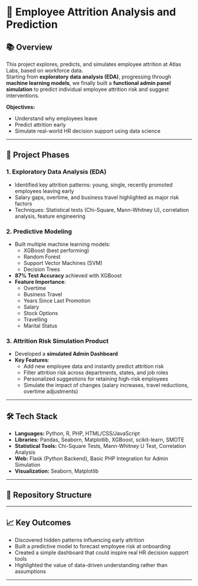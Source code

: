 # 🧠 Employee Attrition Analysis and Prediction

## 📚 Overview

This project explores, predicts, and simulates employee attrition at Atlas Labs, based on workforce data.  
Starting from **exploratory data analysis (EDA)**, progressing through **machine learning models**, we finally built a **functional admin panel simulation** to predict individual employee attrition risk and suggest interventions.

**Objectives:**
- Understand why employees leave  
- Predict attrition early  
- Simulate real-world HR decision support using data science

---

## 🚀 Project Phases

### 1. Exploratory Data Analysis (EDA)
- Identified key attrition patterns: young, single, recently promoted employees leaving early
- Salary gaps, overtime, and business travel highlighted as major risk factors
- Techniques: Statistical tests (Chi-Square, Mann-Whitney U), correlation analysis, feature engineering

### 2. Predictive Modeling
- Built multiple machine learning models:
  - XGBoost (best performing)
  - Random Forest
  - Support Vector Machines (SVM)
  - Decision Trees
- **87% Test Accuracy** achieved with XGBoost
- **Feature Importance**:
  - Overtime
  - Business Travel
  - Years Since Last Promotion
  - Salary
  - Stock Options
  - Travelling
  - Marital Status

### 3. Attrition Risk Simulation Product
- Developed a **simulated Admin Dashboard**
- **Key Features**:
  - Add new employee data and instantly predict attrition risk
  - Filter attrition risk across departments, states, and job roles
  - Personalized suggestions for retaining high-risk employees
  - Simulate the impact of changes (salary increases, travel reductions, overtime adjustments)

---

## 🛠️ Tech Stack

- **Languages:** Python, R, PHP, HTML/CSS/JavaScript
- **Libraries:** Pandas, Seaborn, Matplotlib, XGBoost, scikit-learn, SMOTE
- **Statistical Tools:** Chi-Square Tests, Mann-Whitney U Test, Correlation Analysis
- **Web:** Flask (Python Backend), Basic PHP Integration for Admin Simulation
- **Visualization:** Seaborn, Matplotlib

---

## 📂 Repository Structure


---

## 📈 Key Outcomes

- Discovered hidden patterns influencing early attrition
- Built a predictive model to forecast employee risk at onboarding
- Created a simple dashboard that could inspire real HR decision support tools
- Highlighted the value of data-driven understanding rather than assumptions

---
